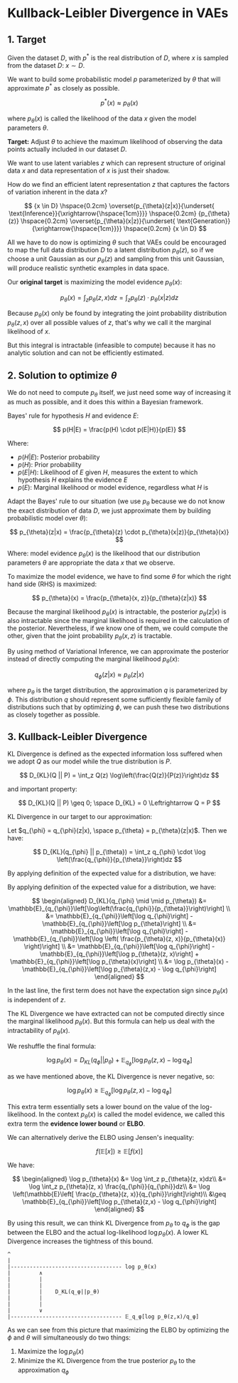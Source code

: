 # Kullback-Leibler Divergence in VAEs

## 1. Target

Given the dataset $D$, with $p^*$ is the real distribution of $D$, where $x$ is sampled from the dataset $D$: $x \sim D$.

We want to build some probabilistic model $p$ parameterized by $\theta$ that will approximate $p^*$ as closely as possible.

$$
p^*(x) \approx p_{\theta}(x)
$$

where $p_{\theta}(x)$ is called the likelihood of the data $x$ given the model parameters $\theta$.

**Target:** Adjust $\theta$ to achieve the maximum likelihood of observing the data points actually included in our dataset $D$.

We want to use latent variables $z$ which can represent structure of original data $x$ and data representation of $x$ is just their shadow.

How do we find an efficient latent representation $z$ that captures the factors of variation inherent in the data $x$?

$$
{x \in D} \hspace{0.2cm} \overset{p_{\theta}(z|x)}{\underset{ \text{Inference}}{\xrightarrow{\hspace{1cm}}}} \hspace{0.2cm} {p_{\theta}(z)} \hspace{0.2cm} \overset{p_{\theta}(x|z)}{\underset{ \text{Generation}}{\xrightarrow{\hspace{1cm}}}} \hspace{0.2cm} {x \in D}
$$

All we have to do now is optimizing $\theta$ such that VAEs could be encouraged to map the full data distribution $D$ to a latent distribution $p_{\theta}(z)$, so if we choose a unit Gaussian as our $p_{\theta}(z)$ and sampling from this unit Gaussian, will produce realistic synthetic examples in data space.

Our **original target** is maximizing the model evidence $p_{\theta}(x)$:

$$
p_{\theta}(x) = \int_z p_{\theta}(z, x)dz = \int_z p_{\theta}(z) \cdot p_{\theta}(x | z)dz
$$

Because $p_{\theta}(x)$ only be found by integrating the joint probability distribution $p_{\theta}(z, x)$ over all possible values of $z$, that's why we call it the marginal likelihood of $x$.

But this integral is intractable (infeasible to compute) because it has no analytic solution and can not be efficiently estimated.

## 2. Solution to optimize $\theta$

We do not need to compute $p_{\theta}$ itself, we just need some way of increasing it as much as possible, and it does this within a Bayesian framework.

Bayes' rule for hypothesis $H$ and evidence $E$:

$$
p(H|E) = \frac{p(H) \cdot p(E|H)}{p(E)}
$$

Where:
- $p(H|E)$: Posterior probability
- $p(H)$: Prior probability
- $p(E|H)$: Likelihood of $E$ given $H$, measures the extent to which hypothesis $H$ explains the evidence $E$
- $p(E)$: Marginal likelihood or model evidence, regardless what $H$ is

Adapt the Bayes' rule to our situation (we use $p_{\theta}$ because we do not know the exact distribution of data $D$, we just approximate them by building probabilistic model over $\theta$):

$$
p_{\theta}(z|x) = \frac{p_{\theta}(z) \cdot p_{\theta}(x|z)}{p_{\theta}(x)}
$$

Where: model evidence $p_{\theta}(x)$ is the likelihood that our distribution parameters $\theta$ are appropriate the data $x$ that we observe.

To maximize the model evidence, we have to find some $\theta$ for which the right hand side (RHS) is maximized:

$$
p_{\theta}(x) = \frac{p_{\theta}(x, z)}{p_{\theta}(z|x)}
$$

Because the marginal likelihood $p_{\theta}(x)$ is intractable, the posterior $p_{\theta}(z|x)$ is also intractable since the marginal likelihood is required in the calculation of the posterior. Nevertheless, if we know one of them, we could compute the other, given that the joint probability $p_{\theta}(x,z)$ is tractable.

By using method of Variational Inference, we can approximate the posterior instead of directly computing the marginal likelihood $p_{\theta}(x)$:

$$
q_{\phi}(z|x) \approx p_{\theta}(z|x)
$$

where $p_{\theta}$ is the target distribution, the approximation $q$ is parameterized by $\phi$. This distribution $q$ should represent some sufficiently flexible family of distributions such that by optimizing $\phi$, we can push these two distributions as closely together as possible.

## 3. Kullback-Leibler Divergence

KL Divergence is defined as the expected information loss suffered when we adopt $Q$ as our model while the true distribution is $P$.

$$
D_{KL}(Q || P) = \int_z Q(z) \log\left(\frac{Q(z)}{P(z)}\right)dz
$$

and important property:

$$
D_{KL}(Q || P) \geq 0; \space D_{KL} = 0 \Leftrightarrow Q = P
$$

KL Divergence in our target to our approximation:

Let $q_{\phi} = q_{\phi}(z|x), \space p_{\theta} = p_{\theta}(z|x)$. Then we have:

$$
D_{KL}(q_{\phi} || p_{\theta}) = \int_z q_{\phi} \cdot \log \left(\frac{q_{\phi}}{p_{\theta}}\right)dz
$$

By applying definition of the expected value for a distribution, we have:

By applying definition of the expected value for a distribution, we have:

$$
\begin{aligned}
D_{KL}(q_{\phi} \mid \mid p_{\theta}) &= \mathbb{E}_{q_{\phi}}\left[\log\left(\frac{q_{\phi}}{p_{\theta}}\right)\right] \\
&= \mathbb{E}_{q_{\phi}}\left[\log q_{\phi}\right] - \mathbb{E}_{q_{\phi}}\left[\log p_{\theta}\right] \\
&= \mathbb{E}_{q_{\phi}}\left[\log q_{\phi}\right] - \mathbb{E}_{q_{\phi}}\left[\log \left( \frac{p_{\theta}(z, x)}{p_{\theta}(x)} \right)\right] \\
&= \mathbb{E}_{q_{\phi}}\left[\log q_{\phi}\right] - \mathbb{E}_{q_{\phi}}\left[\log p_{\theta}(z, x)\right] + \mathbb{E}_{q_{\phi}}\left[\log p_{\theta}(x)\right] \\
&= \log p_{\theta}(x) - \mathbb{E}_{q_{\phi}}\left[\log p_{\theta}(z,x) - \log q_{\phi}\right]
\end{aligned}
$$

In the last line, the first term does not have the expectation sign since $p_{\theta}(x)$ is independent of $z$.

The KL Divergence we have extracted can not be computed directly since the marginal likelihood $p_{\theta}(x)$. But this formula can help us deal with the intractability of $p_{\theta}(x)$.

We reshuffle the final formula:

$$
\log p_{\theta}(x) = D_{KL}(q_{\phi} || p_{\theta}) + \mathbb{E}_{q_{\phi}}\left[\log p_{\theta}(z,x) - \log q_{\phi}\right]
$$

as we have mentioned above, the KL Divergence is never negative, so:

$$
\log p_{\theta}(x) \geq \mathbb{E}_{q_{\phi}}\left[\log p_{\theta}(z,x) - \log q_{\phi}\right]
$$

This extra term essentially sets a lower bound on the value of the log-likelihood. In the context $p_{\theta}(x)$ is called the model evidence, we called this extra term the **evidence lower bound** or **ELBO**.

We can alternatively derive the ELBO using Jensen's inequality:

$$
f(\mathbb{E}[x]) \geq \mathbb{E}[f(x)]
$$

We have:

$$
\begin{aligned}
\log p_{\theta}(x) &= \log \int_z p_{\theta}(z, x)dz\\
&= \log \int_z p_{\theta}(z, x) \frac{q_{\phi}}{q_{\phi}}dz\\
&= \log \left(\mathbb{E}\left[ \frac{p_{\theta}(z, x)}{q_{\phi}}\right]\right)\\
&\geq \mathbb{E}_{q_{\phi}}\left[\log p_{\theta}(z,x) - \log q_{\phi}\right]
\end{aligned}
$$

By using this result, we can think KL Divergence from $p_{\theta}$ to $q_{\phi}$ is the gap between the ELBO and the actual log-likelihood $\log p_{\theta}(x)$. A lower KL Divergence increases the tightness of this bound.

```
^
|
|----------------------------------- log p_θ(x)
|         ∧
|         |
|         |
|         |    D_KL(q_φ||p_θ)
|         |
|         |
|         ∨
|----------------------------------- 𝔼_q_φ[log p_θ(z,x)/q_φ]
```

As we can see from this picture that maximizing the ELBO by optimizing the $\phi$ and $\theta$ will simultaneously do two things:

1. Maximize the $\log p_{\theta}(x)$
2. Minimize the KL Divergence from the true posterior $p_{\theta}$ to the approximation $q_{\phi}$
